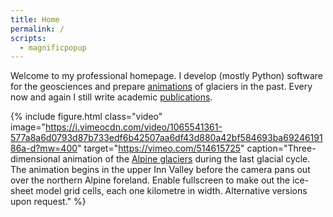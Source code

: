 ```yaml
---
title: Home
permalink: /
scripts:
  - magnificpopup
---
```


Welcome to my professional homepage. I develop (mostly Python) software for the
geosciences and prepare [animations](/outreach/) of glaciers in the past. Every
now and again I still write academic [publications](/publications/).

{% include figure.html class="video"
  image="https://i.vimeocdn.com/video/1065541361-577a8a6d0793d87b733edf6b42507aa6df43d880a42bf584693ba6924619186a-d?mw=400"
  target="https://vimeo.com/514615725" caption="Three-dimensional animation of
  the [Alpine glaciers](/alpine-ice-sheet/) during the last glacial cycle. The
  animation begins in the upper Inn Valley before the camera pans out over the
  northern Alpine foreland. Enable fullscreen to make out the ice-sheet model
  grid cells, each one kilometre in width. Alternative versions upon request."
  %}
